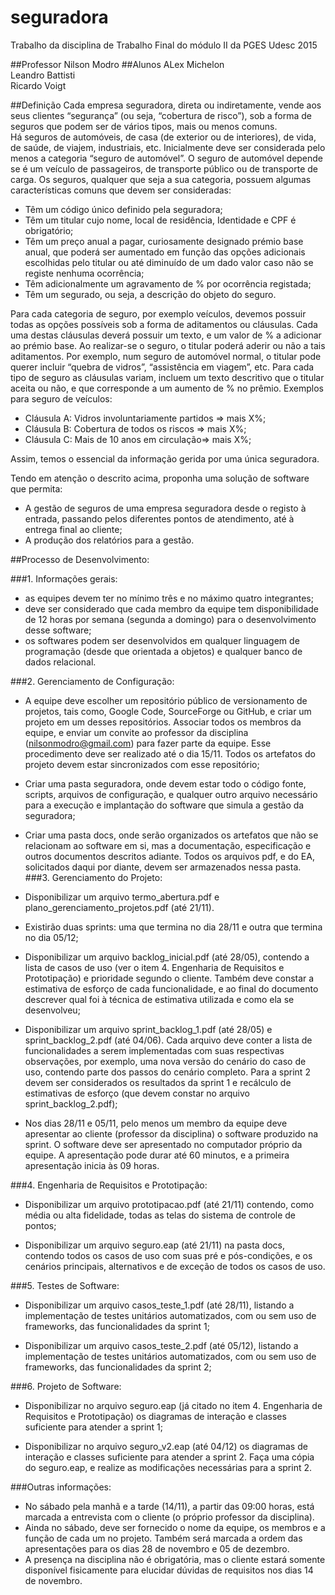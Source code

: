 # seguradora
Trabalho da disciplina de Trabalho Final do módulo II da PGES Udesc 2015

##Professor 
Nilson Modro
##Alunos
ALex Michelon  
Leandro Battisti  
Ricardo Voigt  

##Definição
Cada empresa seguradora, direta ou indiretamente, vende aos seus clientes “segurança” (ou seja, “cobertura de risco”), sob a forma de seguros que podem ser de vários tipos, mais ou menos comuns.   
Há seguros de automóveis, de casa (de exterior ou de interiores), de vida, de saúde, de viajem, industriais, etc. Inicialmente deve ser considerada pelo menos a categoria “seguro de automóvel”. O seguro de automóvel depende se é um veículo de passageiros, de transporte público ou de transporte de carga. Os seguros, qualquer que seja a sua categoria, possuem algumas características comuns que devem ser consideradas:   
* Têm um código único definido pela seguradora;
* Têm um titular cujo nome, local de residência, Identidade e CPF é obrigatório; 
*	Têm um preço anual a pagar, curiosamente designado prémio base anual, que poderá ser aumentado em função das opções adicionais escolhidas pelo titular ou até diminuído de um dado valor caso não se registe nenhuma ocorrência; 
*	Têm adicionalmente um agravamento de % por ocorrência registada;
* Têm um segurado, ou seja, a descrição do objeto do seguro. 

Para cada categoria de seguro, por exemplo veículos, devemos possuir todas as opções possíveis sob a forma de aditamentos ou cláusulas. Cada uma destas cláusulas deverá possuir um texto, e um valor de % a adicionar ao prémio base. Ao realizar-se o seguro, o titular poderá aderir ou não a tais aditamentos. Por exemplo, num seguro de automóvel normal, o titular pode querer incluir “quebra de vidros”, “assistência em viagem”, etc. Para cada tipo de seguro as cláusulas variam, incluem um texto descritivo que o titular aceita ou não, e que corresponde a um aumento de % no prêmio. Exemplos para seguro de veículos:
*	Cláusula A: Vidros involuntariamente partidos => mais X%; 
* Cláusula B: Cobertura de todos os riscos => mais X%;
* Cláusula C: Mais de 10 anos em circulação=> mais X%; 

Assim, temos o essencial da informação gerida por uma única seguradora.

Tendo em atenção o descrito acima, proponha uma solução de software que permita:
* A gestão de seguros de uma empresa seguradora desde o registo à entrada, passando pelos diferentes pontos de atendimento, até à entrega final ao cliente;
* A produção dos relatórios para a gestão.

##Processo de Desenvolvimento:

###1.	Informações gerais:
* as equipes devem ter no mínimo três e no máximo quatro integrantes;
* deve ser considerado que cada membro da equipe tem disponibilidade de 12 horas por semana (segunda a domingo) para o desenvolvimento desse software;
* os softwares podem ser desenvolvidos em qualquer linguagem de programação (desde que orientada a objetos) e qualquer banco de dados relacional.

###2.	Gerenciamento de Configuração:
* A equipe deve escolher um repositório público de versionamento de projetos, tais como, Google Code, SourceForge ou GitHub, e criar um projeto em um desses repositórios. Associar todos os membros da equipe, e enviar um convite ao professor da disciplina (nilsonmodro@gmail.com) para fazer parte da equipe. Esse procedimento deve ser realizado até o dia 15/11. Todos os artefatos do projeto devem estar sincronizados com esse repositório;

* Criar uma pasta seguradora, onde devem estar todo o código fonte, scripts, arquivos de configuração, e qualquer outro arquivo necessário para a execução e implantação do software que simula a gestão da seguradora;

* Criar uma pasta docs, onde serão organizados os artefatos que não se relacionam ao software em si, mas a documentação, especificação e outros documentos descritos adiante. Todos os arquivos pdf, e do EA, solicitados daqui por diante, devem ser armazenados nessa pasta.
###3.	Gerenciamento do Projeto:
* Disponibilizar um arquivo termo_abertura.pdf e plano_gerenciamento_projetos.pdf (até 21/11). 
* Existirão duas sprints: uma que termina no dia 28/11 e outra que termina no dia 05/12;
* Disponibilizar um arquivo backlog_inicial.pdf (até 28/05), contendo a lista de casos de uso (ver o item 4. Engenharia de Requisitos e Prototipação) e prioridade segundo o cliente. Também deve constar a estimativa de esforço de cada funcionalidade, e ao final do documento descrever qual foi à técnica de estimativa utilizada e como ela se desenvolveu;

* Disponibilizar um arquivo sprint_backlog_1.pdf (até 28/05) e sprint_backlog_2.pdf (até 04/06). Cada arquivo deve conter a lista de funcionalidades a serem implementadas com suas respectivas observações, por exemplo, uma nova versão do cenário do caso de uso, contendo parte dos passos do cenário completo. Para a sprint 2 devem ser considerados os resultados da sprint 1 e recálculo de estimativas de esforço (que devem constar no arquivo sprint_backlog_2.pdf);

* Nos dias 28/11 e 05/11, pelo menos um membro da equipe deve apresentar ao cliente (professor da disciplina) o software produzido na sprint. O software deve ser apresentado no computador próprio da equipe. A apresentação pode durar até 60 minutos, e a primeira apresentação inicia às 09 horas.

###4.	Engenharia de Requisitos e Prototipação:
* Disponibilizar um arquivo prototipacao.pdf (até 21/11) contendo, como média ou alta fidelidade, todas as telas do sistema de controle de pontos;

* Disponibilizar um arquivo seguro.eap (até 21/11) na pasta docs, contendo todos os casos de uso com suas pré e pós-condições, e os cenários principais, alternativos e de exceção de todos os casos de uso.

###5.	Testes de Software:
* Disponibilizar um arquivo casos_teste_1.pdf (até 28/11), listando a implementação de testes unitários automatizados, com ou sem uso de frameworks, das funcionalidades da sprint 1;

* Disponibilizar um arquivo casos_teste_2.pdf (até 05/12), listando a implementação de testes unitários automatizados, com ou sem uso de frameworks, das funcionalidades da sprint 2;

###6.	Projeto de Software:
* Disponibilizar no arquivo seguro.eap (já citado no item 4. Engenharia de Requisitos e Prototipação) os diagramas de interação e classes suficiente para atender a sprint 1;

* Disponibilizar no arquivo seguro_v2.eap (até 04/12) os diagramas de interação e classes suficiente para atender a sprint 2. Faça uma cópia do seguro.eap, e realize as modificações necessárias para a sprint 2.

###Outras informações:
* No sábado pela manhã e a tarde (14/11), a partir das 09:00 horas, está marcada a entrevista com o cliente (o próprio professor da disciplina).
* Ainda no sábado, deve ser fornecido o nome da equipe, os membros e a função de cada um no projeto. Também será marcada a ordem das apresentações para os dias 28 de novembro e 05 de dezembro.
* A presença na disciplina não é obrigatória, mas o cliente estará somente disponível fisicamente para elucidar dúvidas de requisitos nos dias 14 de novembro.

